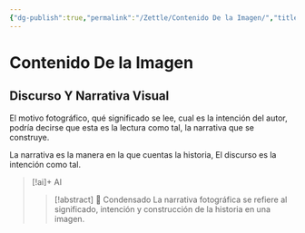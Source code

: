 ```yaml
---
{"dg-publish":true,"permalink":"/Zettle/Contenido De la Imagen/","title":"Contenido De la Imagen","tags":["Idea",""],"created":"2023-04-24T16:36:40.052-05:00","updated":"2023-09-08T19:36:16.870-05:00"}
---
```



# Contenido De la Imagen

## Discurso Y Narrativa Visual

El motivo fotográfico, qué significado se lee, cual es la intención del autor, podría decirse que esta es la lectura como tal, la narrativa que se construye.

La narrativa es la manera en la que cuentas la historia, El discurso es la intención como tal.

> [!ai]+ AI
>
> > [!abstract] 📖 Condensado
> > La narrativa fotográfica se refiere al significado, intención y construcción de la historia en una imagen.


